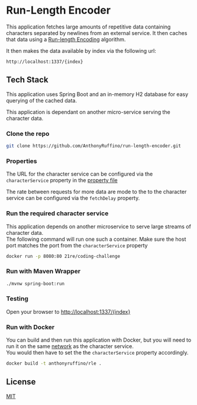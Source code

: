 # Run-Length Encoder

This application fetches large amounts of repetitive data containing characters separated by newlines from an external service. It then caches that data using a [Run-length Encoding](https://en.wikipedia.org/wiki/Run-length_encoding) algorithm.  

It then makes the data available by index via the following url:  

```http://localhost:1337/{index}```



## Tech Stack
This application uses Spring Boot and an in-memory H2 database for easy querying of the cached data.  

This application is dependant on another micro-service serving the character data.  


### Clone the repo

```bash
git clone https://github.com/AnthonyRuffino/run-length-encoder.git
```

### Properties
The URL for the character service can be configured via the ```characterService``` property in the [property file](src/main/resources/application.properties)  

The rate between requests for more data are mode to the to the character service can be configured via the ```fetchDelay``` property.

### Run the required character service
This application depends on another microservice to serve large streams of character data.  
The following command will run one such a container.  Make sure the host port matches the port from the ```characterService``` property
```bash
docker run -p 8080:80 21re/coding-challenge
```


### Run with Maven Wrapper

```bash
./mvnw spring-boot:run
```

### Testing
Open your browser to [http://localhost:1337/{index}](http://localhost:1337/1)

### Run with Docker
You can build and then run this application with Docker, but you will need to run it on the same [network](https://docs.docker.com/network/) as the character service.  
You would then have to set the the ```characterService``` property accordingly.

```bash
docker build -t anthonyruffino/rle .
```



## License
[MIT](https://choosealicense.com/licenses/mit/)
